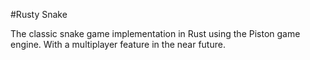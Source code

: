 #Rusty Snake

The classic snake game implementation in Rust using the Piston game engine. With a multiplayer feature in the near future.
